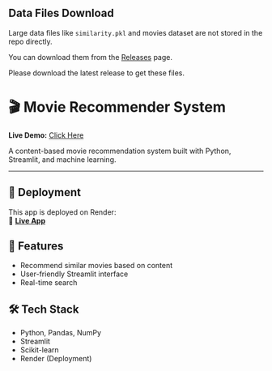 ## Data Files Download

Large data files like `similarity.pkl` and movies dataset are not stored in the repo directly.

You can download them from the [Releases](https://github.com/Azad62000/movie_recommender_system-azad/releases) page.

Please download the latest release to get these files.


# 🎬 Movie Recommender System

**Live Demo:** [Click Here](https://movie-recommender-system-azad.onrender.com)

A content-based movie recommendation system built with Python, Streamlit, and machine learning.

---

## 🚀 Deployment
This app is deployed on Render:  
🔗 **[Live App](https://movie-recommender-system-azad.onrender.com)**

## 📌 Features
- Recommend similar movies based on content
- User-friendly Streamlit interface
- Real-time search

## 🛠 Tech Stack
- Python, Pandas, NumPy
- Streamlit
- Scikit-learn
- Render (Deployment)
